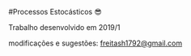 #Processos Estocásticos
:sunglasses:


Trabalho desenvolvido em 2019/1

modificações e sugestões: freitash1792@gmail.com
